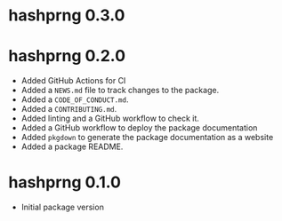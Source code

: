 # hashprng 0.3.0

# hashprng 0.2.0

* Added GitHub Actions for CI
* Added a `NEWS.md` file to track changes to the package.
* Added a `CODE_OF_CONDUCT.md`.
* Added a `CONTRIBUTING.md`.
* Added linting and a GitHub workflow to check it.
* Added a GitHub workflow to deploy the package documentation
* Added `pkgdown` to generate the package documentation as a website
* Added a package README.

# hashprng 0.1.0

* Initial package version
